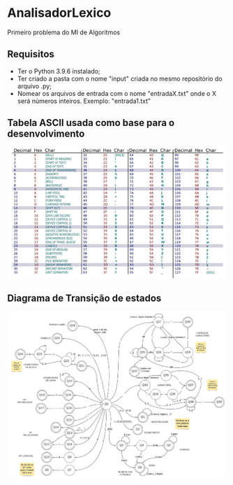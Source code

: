 # AnalisadorLexico
Primeiro problema do MI de Algoritmos

## Requisitos
- Ter o Python 3.9.6 instalado;
- Ter criado a pasta com o nome "input" criada no mesmo repositório do arquivo .py;
- Nomear os arquivos de entrada com o nome "entradaX.txt" onde o X será números inteiros. Exemplo: "entrada1.txt"

## Tabela ASCII usada como base para o desenvolvimento
![ASCII.jpg](https://github.com/WilliamOSoares/AnalisadorLexico/blob/main/ASCII.jpg)

## Diagrama de Transição de estados
![Analisador Lexico Diagrama Estados.jpeg](https://github.com/WilliamOSoares/AnalisadorLexico/blob/main/Analisador%20Lexico%20Diagrama%20Estados.jpeg)

